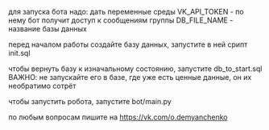 для запуска бота надо:
дать переменные среды
VK_API_TOKEN - по нему бот получит доступ к сообщениям группы
DB_FILE_NAME - название базы данных

перед началом работы создайте базу данных, запустите в ней срипт init.sql

чтобы вернуть базу к изначальному состоянию, запустите db_to_start.sql
ВАЖНО: не запускайте его в базе, где уже есть ценные данные, он их необратимо сотрёт

чтобы запустить робота, запустите bot/main.py

по любым вопросам пишите на https://vk.com/o.demyanchenko
